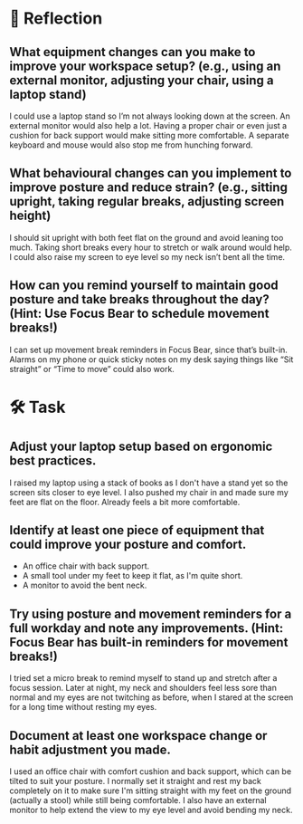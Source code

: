 # 📝 Reflection
## What equipment changes can you make to improve your workspace setup? (e.g., using an external monitor, adjusting your chair, using a laptop stand)
I could use a laptop stand so I’m not always looking down at the screen. An external monitor would also help a lot. Having a proper chair or even just a cushion for back support would make sitting more comfortable. A separate keyboard and mouse would also stop me from hunching forward.
## What behavioural changes can you implement to improve posture and reduce strain? (e.g., sitting upright, taking regular breaks, adjusting screen height)
I should sit upright with both feet flat on the ground and avoid leaning too much. Taking short breaks every hour to stretch or walk around would help. I could also raise my screen to eye level so my neck isn’t bent all the time.
## How can you remind yourself to maintain good posture and take breaks throughout the day? (Hint: Use Focus Bear to schedule movement breaks!)
I can set up movement break reminders in Focus Bear, since that’s built-in. Alarms on my phone or quick sticky notes on my desk saying things like “Sit straight” or “Time to move” could also work.
# 🛠️ Task
## Adjust your laptop setup based on ergonomic best practices.
I raised my laptop using a stack of books as I don't have a stand yet so the screen sits closer to eye level. I also pushed my chair in and made sure my feet are flat on the floor. Already feels a bit more comfortable.
## Identify at least one piece of equipment that could improve your posture and comfort.
 - An office chair with back support.
 - A small tool under my feet to keep it flat, as I'm quite short.
 - A monitor to avoid the bent neck.
## Try using posture and movement reminders for a full workday and note any improvements. (Hint: Focus Bear has built-in reminders for movement breaks!)
I tried set a micro break to remind myself to stand up and stretch after a focus session. Later at night, my neck and shoulders feel less sore than normal and my eyes are not twitching as before, when I stared at the screen for a long time without resting my eyes.
## Document at least one workspace change or habit adjustment you made.
I used an office chair with comfort cushion and back support, which can be tilted to suit your posture. I normally set it straight and rest my back completely on it to make sure I'm sitting straight with my feet on the ground (actually a stool) while still being comfortable. I also have an external monitor to help extend the view to my eye level and avoid bending my neck. 